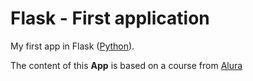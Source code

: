 # Flask - First application

My first app in Flask ([Python](https://www.python.org/)).

The content of this **App** is based on a course from [Alura](www.alura.com.br)
